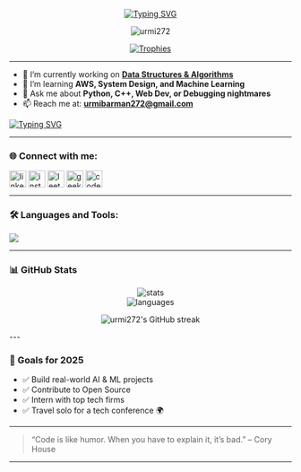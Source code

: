 <p align="center">
  <a href="https://git.io/typing-svg"><img src="https://readme-typing-svg.demolab.com?font=Bitcount+Grid+Single&size=25&pause=1000&color=F754ED&background=FFFFFF00&width=585&height=55&lines=Hii%F0%9F%91%8B%2C+I'm+Urmi+Barman+%3A);A+passionate+Developer+from+India%F0%9F%9A%80" alt="Typing SVG" /></a>
</p>

<p align="center">
  <img src="https://komarev.com/ghpvc/?username=urmi272&label=Profile%20views&color=0e75b6&style=flat" alt="urmi272" />
</p>

<p align="center">
  <a href="https://github.com/ryo-ma/github-profile-trophy">
    <img src="https://github-profile-trophy.vercel.app/?username=urmi272&theme=dracula" alt="Trophies" />
  </a>
</p>

---

- 🔭 I’m currently working on **[Data Structures & Algorithms](https://github.com/urmi272/Codes)**
- 🌱 I’m learning **AWS, System Design, and Machine Learning**
- 💬 Ask me about **Python, C++, Web Dev, or Debugging nightmares**
- 📫 Reach me at: **urmibarman272@gmail.com**

<a href="https://git.io/typing-svg"><img src="https://readme-typing-svg.demolab.com?font=Playfair+Display&weight=200&size=16&pause=1000&color=FFFFFF&background=FFFFFF00&width=540&height=55&lines=%E2%9A%A1Fun+fact%3A+Ctrl+%2B+Z+is+my+most+trusted+life+decision." alt="Typing SVG" /></a>

---

### 🌐 Connect with me:

<p align="left">
  <a href="https://linkedin.com/in/urmi-barman" target="blank"><img align="center" src="https://skillicons.dev/icons?i=linkedin" alt="linkedin" height="30" /></a>
  <a href="https://instagram.com/urmi_272" target="blank"><img align="center" src="https://skillicons.dev/icons?i=instagram" alt="instagram" height="30" /></a>
  <a href="https://www.leetcode.com/fs7bq7cy9s" target="blank"><img align="center" src="https://skillicons.dev/icons?i=leetcode" alt="leetcode" height="30" /></a>
  <a href="https://auth.geeksforgeeks.org/user/urmibarlw89" target="blank"><img align="center" src="https://skillicons.dev/icons?i=code" alt="geeksforgeeks" height="30" /></a>
  <a href="https://www.codechef.com/users/urmi_272" target="blank"><img align="center" src="https://cdn.jsdelivr.net/npm/simple-icons@3.1.0/icons/codechef.svg" alt="codechef" height="30" width="30"/></a>
</p>

---

### 🛠️ Languages and Tools:

<p align="left">
  <img src="https://skillicons.dev/icons?i=cpp,python,java,html,css,js,nodejs,react,django,mysql,git,aws,tensorflow,opencv,matlab,pandas" />
</p>

---

### 📊 GitHub Stats

<p align="center">
  <img src="https://github-readme-stats.vercel.app/api?username=urmi272&show_icons=true&theme=radical" alt="stats" />
  <br/>
  <img src="https://github-readme-stats.vercel.app/api/top-langs?username=urmi272&layout=compact&theme=radical" alt="languages" />
</p>

<p align="center">
  <img src="https://github-readme-streak-stats.herokuapp.com?user=urmi272&theme=radical&hide_border=false" alt="urmi272's GitHub streak" />
</p>
---

### 🎯 Goals for 2025

- ✅ Build real-world AI & ML projects
- ✅ Contribute to Open Source
- ✅ Intern with top tech firms
- ✅ Travel solo for a tech conference 🌍

---

> “Code is like humor. When you have to explain it, it’s bad.” – Cory House

---

